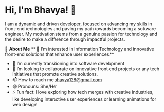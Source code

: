  # **Hi, I'm Bhavya! 👋**
  I am a dynamic and driven developer, focused on advancing my skills in front-end technologies and paving my path towards becoming a software engineer. My motivation stems from a genuine passion for technology and the desire to make a difference through impactful projects.
  
  🚀 **About Me**
 ** 👀 I’m interested in Information Technology and innovative front-end solutions that enhance user experiences.**
 - 🌱 I’m currently transitioning into software development
 - 💞️ I’m looking to collaborate on innovative front-end projects or any tech initiatives that promote creative solutions.
 - 📫 How to reach me bhavya128@gmail.com
 - 😄 Pronouns: She/Her
 - ⚡ Fun fact: I love exploring how tech merges with creative industries, like developing interactive user experiences or learning animations for web design!

<!---
Bhavyat128/Bhavyat128 is a ✨ special ✨ repository because its `README.md` (this file) appears on your GitHub profile.
You can click the Preview link to take a look at your changes.
--->

